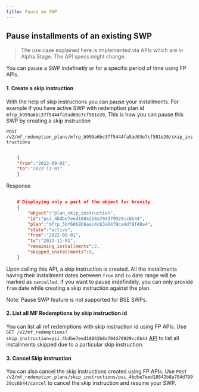 ```yaml
---
title: Pause an SWP
---
```

## Pause installments of an existing SWP
> The use case explained here is implemented via APIs which are in Alpha Stage. The API specs might change.

You can pause a SWP indefinetly or for a specific period of time using FP APIs.

#### 1. Create a skip instruction

With the help of skip instructions you can pause your installments. For example if you have active SWP with redemption plan id `mfrp_b999a6bc37f5444fa5ad03e7cf581e20`, This is how you can pause this SWP by creating a skip instruction 

`POST /v2/mf_redemption_plans/mfrp_b999a6bc37f5444fa5ad03e7cf581e20/skip_instructions`
```json

    {  
    "from":"2022-09-01",  
    "to":"2022-11-01"  
    }
```
Response
```json

    # Displaying only a part of the object for brevity
    {
        "object":"plan_skip_instruction",
        "id":"psi_4bdbe7eed18842b8a704d79929cc6b44",
        "plan":"mfrp_5bf60b9b6aac4c63a64f9ca4df9f48a4",
        "state":"active",
        "from":"2022-09-01",
        "to":"2022-11-01",
        "remaining_installments":2,
        "skipped_installments":0,
    }
```
Upon calling this API, a skip instruction is created. All the installments having their installment dates between  `from`  and  `to`  date range will be marked as  `cancelled`. If you want to pause indefinitely, you can only provide  `from`  date while creating a skip instruction against the plan.

Note: Pause SWP feature is not supported for BSE SWPs.

#### 2. List all MF Redemptions by skip instruction id
You can list all mf redemptions with skip instruction id using FP APIs. Use `GET /v2/mf_redemptions?skip_instruction=psi_4bdbe7eed18842b8a704d79929cc6b44`  [API](https://fintechprimitives.com/docs/api/#list-all-mf-redemptions) to list all installments skipped due to a particular skip instruction.

#### 3. Cancel Skip instruction
You can also cancel the skip instructions created using FP APIs. Use `POST /v2/mf_redemption_plans/skip_instructions/psi_4bdbe7eed18842b8a704d79929cc6b44/cancel` to cancel the skip instruction and resume your SWP.
